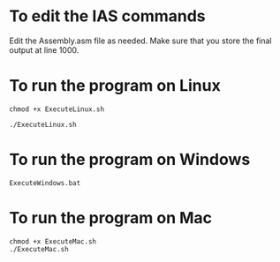 # To edit the IAS commands

Edit the Assembly.asm file as needed. Make sure that you store the final output at line 1000.

# To run the program on Linux
```
chmod +x ExecuteLinux.sh

./ExecuteLinux.sh
```

# To run the program on Windows
```
ExecuteWindows.bat
```

# To run the program on Mac

```
chmod +x ExecuteMac.sh
./ExecuteMac.sh
```
